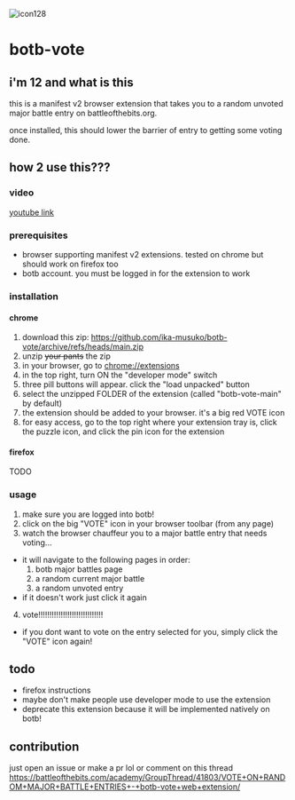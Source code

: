 ![icon128](https://github.com/user-attachments/assets/b79642b1-9c2d-49a6-a00e-3e89f33d602c)
# botb-vote
## i'm 12 and what is this
this is a manifest v2 browser extension that takes you to a random unvoted major battle entry on battleofthebits.org.

once installed, this should lower the barrier of entry to getting some voting done.

## how 2 use this???
### video
[youtube link](https://www.youtube.com/watch?v=wq9D_VsUQxo)

### prerequisites
- browser supporting manifest v2 extensions. tested on chrome but should work on firefox too
- botb account. you must be logged in for the extension to work

### installation
#### chrome
1. download this zip: https://github.com/ika-musuko/botb-vote/archive/refs/heads/main.zip
2. unzip ~~your pants~~ the zip
3. in your browser, go to [chrome://extensions](chrome://extensions)
4. in the top right, turn ON the "developer mode" switch
5. three pill buttons will appear. click the "load unpacked" button
6. select the unzipped FOLDER of the extension (called "botb-vote-main" by default)
7. the extension should be added to your browser. it's a big red VOTE icon
8. for easy access, go to the top right where your extension tray is, click the puzzle icon, and click the pin icon for the extension

#### firefox
TODO


### usage
1. make sure you are logged into botb!
2. click on the big "VOTE" icon in your browser toolbar (from any page)
3. watch the browser chauffeur you to a major battle entry that needs voting...
  - it will navigate to the following pages in order:
    1. botb major battles page
    2. a random current major battle
    3. a random unvoted entry
  - if it doesn't work just click it again
4. vote!!!!!!!!!!!!!!!!!!!!!!!!!!!!!
  - if you dont want to vote on the entry selected for you, simply click the "VOTE" icon again!

## todo
- firefox instructions
- maybe don't make people use developer mode to use the extension
- deprecate this extension because it will be implemented natively on botb!

## contribution
just open an issue or make a pr lol
or comment on this thread https://battleofthebits.com/academy/GroupThread/41803/VOTE+ON+RANDOM+MAJOR+BATTLE+ENTRIES+-+botb-vote+web+extension/
